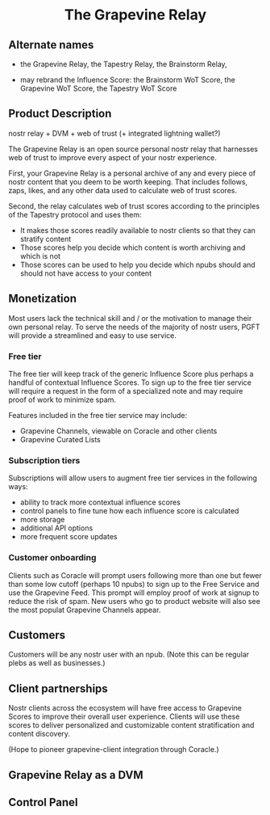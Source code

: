 # <p align="center">The Grapevine Relay</p>

## Alternate names

* the Grapevine Relay, the Tapestry Relay, the Brainstorm Relay,

* may rebrand the Influence Score: the Brainstorm WoT Score, the Grapevine WoT Score, the Tapestry WoT Score

## Product Description

nostr relay + DVM + web of trust (+ integrated lightning wallet?)

The Grapevine Relay is an open source personal nostr relay that harnesses web of trust to improve every aspect of your nostr experience. 

First, your Grapevine Relay is a personal archive of any and every piece of nostr content that you deem to be worth keeping. That includes follows, zaps, likes, and any other data used to calculate web of trust scores. 

Second, the relay calculates web of trust scores according to the principles of the Tapestry protocol and uses them:
- It makes those scores readily available to nostr clients so that they can stratify content
- Those scores help you decide which content is worth archiving and which is not
- Those scores can be used to help you decide which npubs should and should not have access to your content

## Monetization

Most users lack the technical skill and / or the motivation to manage their own personal relay. To serve the needs of the majority of nostr users, PGFT will provide a streamlined and easy to use service.

### Free tier

The free tier will keep track of the generic Influence Score plus perhaps a handful of contextual Influence Scores. To sign up to the free tier service will require a request in the form of a specialized note and may require proof of work to minimize spam. 

Features included in the free tier service may include:
- Grapevine Channels, viewable on Coracle and other clients
- Grapevine Curated Lists

### Subscription tiers

Subscriptions will allow users to augment free tier services in the following ways:
- ability to track more contextual influence scores
- control panels to fine tune how each influence score is calculated
- more storage
- additional API options
- more frequent score updates

### Customer onboarding

Clients such as Coracle will prompt users following more than one but fewer than some low cutoff (perhaps 10 npubs) to sign up to the Free Service and use the Grapevine Feed. This prompt will employ proof of work at signup to reduce the risk of spam. New users who go to product website will also see the most populat Grapevine Channels appear.

## Customers

Customers will be any nostr user with an npub. (Note this can be regular plebs as well as businesses.)

## Client partnerships

Nostr clients across the ecosystem will have free access to Grapevine Scores to improve their overall user experience. Clients will use these scores to deliver personalized and customizable content stratification and content discovery.

(Hope to pioneer grapevine-client integration through Coracle.)

## Grapevine Relay as a DVM

## Control Panel

